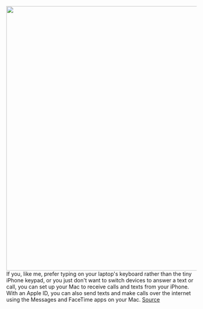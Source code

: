 <img src='https://cdn.vox-cdn.com/thumbor/9vOfWjFNmtAgSSYOs_IIK6rkyGg=/0x0:2040x1360/1200x800/filters:focal(857x517:1183x843)/cdn.vox-cdn.com/uploads/chorus_image/image/66976056/akrales_190918_3645_0017.0.jpg' width='700px' /><br/>
If you, like me, prefer typing on your laptop's keyboard rather than the tiny iPhone keypad, or you just don't want to switch devices to answer a text or call, you can set up your Mac to receive calls and texts from your iPhone. With an Apple ID, you can also send texts and make calls over the internet using the Messages and FaceTime apps on your Mac.
<a href='https://www.theverge.com/21294413/apple-mac-iphone-messages-imessage-connect-receive-send-calls-facetime-text'> Source <a/>